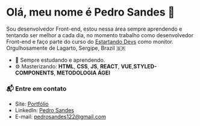 # Olá, meu nome é Pedro Sandes 👋

Sou desenvolvedor Front-end, estou nessa área sempre aprendendo e tentando ser melhor a cada dia, no momento trabalho como desenvolvedor Front-end e faço parte do curso do [Estartando Devs](https://estartandodevs.com.br/) como monitor. Orgulhosamente de Lagarto, Sergipe, Brazil 🇧🇷

- 🌱 Sempre estudando e aprendendo. 
- ⚙️ Masterizando: **HTML**,  **CSS**,  **JS**, **REACT**, **VUE**,**STYLED-COMPONENTS**, **METODOLOGIA ÁGEl**


### 📬 Entre em contato
- Site: [Portfólio]
- LinkedIn: [Pedro Sandes][linkedin]
- E-mail: pedrosandes122@gmail.com

[linkedin]: https://www.linkedin.com/in/pedro-sandes-230988207/
[Portfólio]: https://pedrosandes.netlify.app/
